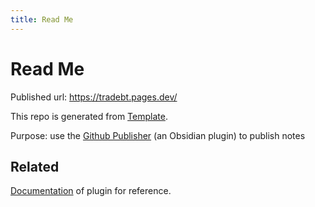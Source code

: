 ```yaml
---
title: Read Me
---
```


# Read Me

Published url: https://tradebt.pages.dev/

This repo is generated from [Template](https://github.com/ObsidianPublisher/obsidian-mkdocs-publisher-template).

Purpose: use the [Github Publisher](https://github.com/ObsidianPublisher/obsidian-github-publisher) (an Obsidian plugin) to publish notes

## Related

[Documentation](https://obsidian-publisher.netlify.app/) of plugin for reference.
